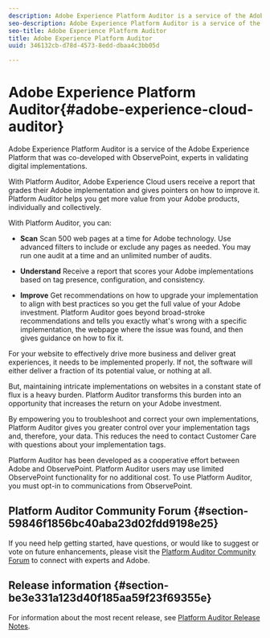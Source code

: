 ```yaml
---
description: Adobe Experience Platform Auditor is a service of the Adobe Experience Platform that was co-developed with ObservePoint, experts in validating digital implementations.
seo-description: Adobe Experience Platform Auditor is a service of the Adobe Experience Platform that was co-developed with ObservePoint, experts in validating digital implementations.
seo-title: Adobe Experience Platform Auditor
title: Adobe Experience Platform Auditor
uuid: 346132cb-d78d-4573-8edd-dbaa4c3bb05d

---
```


# Adobe Experience Platform Auditor{#adobe-experience-cloud-auditor}

Adobe Experience Platform Auditor is a service of the Adobe Experience Platform that was co-developed with ObservePoint, experts in validating digital implementations.

With Platform Auditor, Adobe Experience Cloud users receive a report that grades their Adobe implementation and gives pointers on how to improve it. Platform Auditor helps you get more value from your Adobe products, individually and collectively.

With Platform Auditor, you can:

* **Scan** Scan 500 web pages at a time for Adobe technology. Use advanced filters to include or exclude any pages as needed. You may run one audit at a time and an unlimited number of audits. 

* **Understand** Receive a report that scores your Adobe implementations based on tag presence, configuration, and consistency. 

* **Improve** Get recommendations on how to upgrade your implementation to align with best practices so you get the full value of your Adobe investment. Platform Auditor goes beyond broad-stroke recommendations and tells you exactly what's wrong with a specific implementation, the webpage where the issue was found, and then gives guidance on how to fix it.

For your website to effectively drive more business and deliver great experiences, it needs to be implemented properly. If not, the software will either deliver a fraction of its potential value, or nothing at all.

But, maintaining intricate implementations on websites in a constant state of flux is a heavy burden. Platform Auditor transforms this burden into an opportunity that increases the return on your Adobe investment.

By empowering you to troubleshoot and correct your own implementations, Platform Auditor gives you greater control over your implementation tags and, therefore, your data. This reduces the need to contact Customer Care with questions about your implementation tags.

Platform Auditor has been developed as a cooperative effort between Adobe and ObservePoint. Platform Auditor users may use limited ObservePoint functionality for no additional cost. To use Platform Auditor, you must opt-in to communications from ObservePoint.

## Platform Auditor Community Forum {#section-59846f1856bc40aba23d02fdd9198e25}

If you need help getting started, have questions, or would like to suggest or vote on future enhancements, please visit the [Platform Auditor Community Forum](https://forums.adobe.com/community/experience-cloud/platform/core-services/activation-service/auditor) to connect with experts and Adobe.

## Release information {#section-be3e331a123d40f185aa59f23f69355e}

For information about the most recent release, see [Platform Auditor Release Notes](release-notes.md). 
